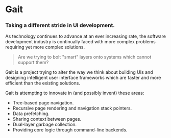 <title>Gait</title>

# Gait

### Taking a different stride in UI development.

As technology continues to advance at an ever increasing rate, the software
development industry is continually faced with more complex problems requiring
yet more complex solutions.

> Are we trying to bolt "smart" layers onto systems which cannot support them?

Gait is a project trying to alter the way we think about building UIs and
designing intelligent user interface frameworks which are faster and more
efficient than the existing solutions.

Gait is attempting to innovate in (and possibly invent) these areas:

- Tree-based page navigation.
- Recursive page rendering and navigation stack pointers.
- Data prefetching.
- Sharing context between pages.
- Dual-layer garbage collection.
- Providing core logic through command-line backends.
